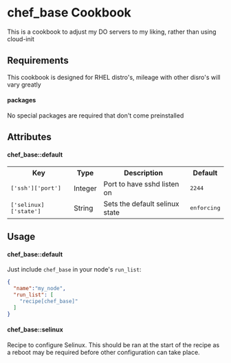 chef_base Cookbook
==================
This is a cookbook to adjust my DO servers to my liking, rather than using cloud-init

Requirements
------------
This cookbook is designed for RHEL distro's, mileage with other disro's will vary greatly


#### packages
No special packages are required that don't come preinstalled

Attributes
----------

#### chef_base::default
<table>
  <tr>
    <th>Key</th>
    <th>Type</th>
    <th>Description</th>
    <th>Default</th>
  </tr>
  <tr>
    <td><tt>['ssh']['port']</tt></td>
    <td>Integer</td>
    <td>Port to have sshd listen on</td>
    <td><tt>2244</tt></td>
  </tr>
  <tr>
    <td><tt>['selinux]['state']</tt></td>
    <td>String</td>
    <td>Sets the default selinux state</td>
    <td><tt>enforcing</tt></td>
  </tr>
</table>

Usage
-----
#### chef_base::default

Just include `chef_base` in your node's `run_list`:

```json
{
  "name":"my_node",
  "run_list": [
    "recipe[chef_base]"
  ]
}
```
#### chef_base::selinux

Recipe to configure Selinux. This should be ran at the start of the recipe as a reboot may be required before other configuration can take place.